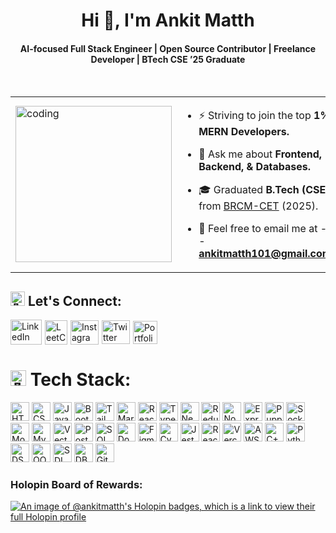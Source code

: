 <h1 align="center">Hi 👋, I'm Ankit Matth</h1>
<h4 align="center">AI-focused Full Stack Engineer | Open Source Contributor | Freelance Developer | BTech CSE ’25 Graduate</h4>
<br>
<table align="center">
  <tr>
    <td>
      <img alt="coding" width="250" src="https://github.com/user-attachments/assets/90a85a94-3fb5-4d06-88b3-e8b136c949b9">
    </td>
    <td>

- ⚡ Striving to join the top **1% MERN Developers.**

- 💬 Ask me about **Frontend, Backend, & Databases.**

- 🎓 Graduated **B.Tech (CSE)** from [BRCM-CET](https://www.brcmcet.edu.in/) (2025). 

- 📧 Feel free to email me at -- **ankitmatth101@gmail.com**

    </td>
  </tr>
</table>



<h2 align="left"><img src="https://em-content.zobj.net/source/microsoft-teams/363/handshake_1f91d.png" alt="🤝" width="23" height="23"> Let's Connect:</h2>

<p style="display: flex; align-items: center; gap: 5px;">
  <a href="https://linkedin.com/in/ankit-matth" target="blank">
    <img src="https://raw.githubusercontent.com/rahuldkjain/github-profile-readme-generator/master/src/images/icons/Social/linked-in-alt.svg" alt="LinkedIn" height="40" width="50" /></a>
  <a href="https://www.leetcode.com/ankit-matth" target="blank">
    <img src="https://github.com/user-attachments/assets/adf2daaf-813f-4ec2-be2d-38f8c62dd3f1" alt="LeetCode" height="39" width="36" /></a>
  <a href="https://instagram.com/ankit_matth_" target="blank">
    <img src="https://raw.githubusercontent.com/rahuldkjain/github-profile-readme-generator/master/src/images/icons/Social/instagram.svg" alt="Instagram" height="39" width="45" /></a>
  <a href="https://x.com/ankit_matth" target="blank">
    <picture>
      <source media="(prefers-color-scheme: dark)" srcset="https://github.com/user-attachments/assets/ebae29ef-a00a-421b-b7b3-6c175c5fa24c">
      <source media="(prefers-color-scheme: light)" srcset="https://github.com/user-attachments/assets/3a603b07-4337-40fe-a91d-40a4ea2fc24f">
      <img src="https://github.com/user-attachments/assets/f8d88844-df3a-4ef0-82dc-334315f4d3fa" alt="Twitter" height="38" width="45">
    </picture> 
  </a>
  <a href="https://ankit-matth-portfolio.vercel.app/" target="blank">
    <img src="https://github.com/Ankit-Matth/my-portfolio/blob/main/frontend/public/favicon.ico" alt="Portfolio" height="37" width="39" />
  </a>
</p>

<h1><img src="https://em-content.zobj.net/source/microsoft-teams/363/man-technologist_1f468-200d-1f4bb.png" alt="👨‍💻" width="25" height="25"> Tech Stack:</h1>
<p>
<img src="https://img.shields.io/badge/-HTML5-000000?logo=html5&logoColor=white" alt="HTML" height="30">
<img src="https://img.shields.io/badge/-CSS3-000000?logo=css3&logoColor=white" alt="CSS" height="30">
<img src="https://img.shields.io/badge/-JavaScript-000000?logo=javascript&logoColor=white" alt="Javascript" height="30">
<img src="https://img.shields.io/badge/-Bootstrap-000000?logo=bootstrap&logoColor=white" alt="Bootstrap" height="30">
<img src="https://img.shields.io/badge/-TailwindCSS-000000?logo=tailwindcss&logoColor=white" alt="TailwindCSS" height="30">
<img src="https://img.shields.io/badge/-Markdown-000000?logo=markdown&logoColor=white" alt="Markdown" height="30">
<img src="https://img.shields.io/badge/-React-000000?logo=react&logoColor=white" alt="React" height="30">
<img src="https://img.shields.io/badge/-TypeScript-000000?logo=typescript&logoColor=white" alt="TypeScript" height="30">
<img src="https://img.shields.io/badge/-Next.js-000000?logo=next.js&logoColor=white" alt="Next.js" height="30">
<img src="https://img.shields.io/badge/-Redux-000000?logo=redux&logoColor=white" alt="Redux" height="30">
<img src="https://img.shields.io/badge/-Node.js-000000?logo=node.js&logoColor=white" alt="Node.js" height="30">
<img src="https://img.shields.io/badge/-Express.js-000000?logo=express&logoColor=white" alt="Express.js" height="30">
<img src="https://img.shields.io/badge/-Puppeteer-000000?logo=puppeteer&logoColor=white" alt="Puppeteer" height="30">
<img src="https://img.shields.io/badge/-Socket.io-000000?logo=socket.io&logoColor=white" alt="Socket.io" height="30">
<img src="https://img.shields.io/badge/-MongoDB-000000?logo=mongodb&logoColor=white" alt="MongoDB" height="30">
<img src="https://img.shields.io/badge/-MySQL-000000?logo=mysql&logoColor=white" alt="MySQL" height="30">
<img src="https://img.shields.io/badge/-VectorDB-000000?logo=databricks&logoColor=white" alt="VectorDB" height="30">
<img src="https://img.shields.io/badge/-Postman-000000?logo=postman&logoColor=white" alt="Postman" height="30">
<img src="https://img.shields.io/badge/-SQL-000000?logo=database&logoColor=white" alt="SQL" height="30">
<img src="https://img.shields.io/badge/-Docker-000000?logo=docker&logoColor=white" alt="Docker" height="30">
<img src="https://img.shields.io/badge/-Figma-000000?logo=figma&logoColor=white" alt="Figma" height="30">
<img src="https://img.shields.io/badge/-Cypress-000000?logo=cypress&logoColor=white" alt="Cypress" height="30">
<img src="https://img.shields.io/badge/-Jest-000000?logo=jest&logoColor=white" alt="Jest" height="30">
<img src="https://img.shields.io/badge/-React%20Testing%20Library-000000?logo=testinglibrary&logoColor=white" alt="React Testing Library" height="30">
<img src="https://img.shields.io/badge/-Vercel-000000?logo=vercel&logoColor=white" alt="Vercel" height="30">
<img src="https://img.shields.io/badge/AWS-000000?logo=googlecloud&logoColor=white" alt="AWS" height="30">
<img src="https://img.shields.io/badge/-C%20/%20C++-000000?logo=cplusplus&logoColor=white" alt="C++" height="30">
<img src="https://img.shields.io/badge/-Python-000000?logo=python&logoColor=white" alt="Python" height="30">
<img src="https://img.shields.io/badge/-DSA-000000?logo=thealgorithms&logoColor=white" alt="DSA" height="30">
<img src="https://img.shields.io/badge/-OOPs-000000?logo=codecrafters&logoColor=white" alt="OOPs" height="30">
<img src="https://img.shields.io/badge/-SDLC-000000?logoColor=white" alt="SDLC" height="30">
<img src="https://img.shields.io/badge/-DBMS-000000?logo=databricks&logoColor=white" alt="DBMS" height="30">
<img src="https://img.shields.io/badge/-Git-000000?logo=git&logoColor=white" alt="Git" height="30">
</p>


<h3>Holopin Board of Rewards:</h3>

[![An image of @ankitmatth's Holopin badges, which is a link to view their full Holopin profile](https://holopin.me/ankitmatth)](https://holopin.io/@ankitmatth)
